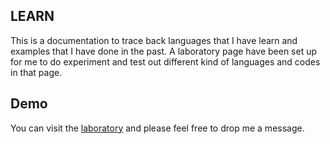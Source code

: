 ## LEARN

This is a documentation to trace back languages that I have learn and examples that I have done in the past. A laboratory page have been set up for me to do experiment and test out different kind of languages and codes in that page.

## Demo

You can visit the <a href="href://lab.codyteoh.com">laboratory</a> and please feel free to drop me a message. 